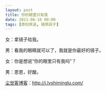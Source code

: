 ```yaml
---
layout: post
title: 你的眼里只有我
date: 2011-06-16 00:00
tags: [原创笑话, 搞笑段子]
---
```

女：拿镜子给我。

男：看我的眼睛就可以了，我就是你最好的镜子。

女：你是想说“你的眼里只有我吗”？

男：恩恩，好酸。

<a href="http://i.lvshiminglu.com/">尘世客博客</a>：<a href="http://i.lvshiminglu.com/">http://i.lvshiminglu.com/</a>

